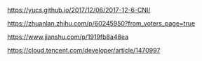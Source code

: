https://yucs.github.io/2017/12/06/2017-12-6-CNI/

https://zhuanlan.zhihu.com/p/60245950?from_voters_page=true

https://www.jianshu.com/p/1919fb8a48ea

https://cloud.tencent.com/developer/article/1470997
